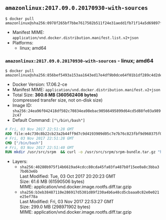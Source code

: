 ## `amazonlinux:2017.09.0.20170930-with-sources`

```console
$ docker pull amazonlinux@sha256:0978f265bf7bbe7617502b511f24e31aedd1fb71f14a5d69897f1fed03363b4a
```

-	Manifest MIME: `application/vnd.docker.distribution.manifest.list.v2+json`
-	Platforms:
	-	linux; amd64

### `amazonlinux:2017.09.0.20170930-with-sources` - linux; amd64

```console
$ docker pull amazonlinux@sha256:856bef5493a153aa1643ed17e4df9b0dce64f01b1df289c4d2deb1ba5112cf5e
```

-	Docker Version: 17.06.2-ce
-	Manifest MIME: `application/vnd.docker.distribution.manifest.v2+json`
-	Total Size: **360.6 MB (360562408 bytes)**  
	(compressed transfer size, not on-disk size)
-	Image ID: `sha256:24ea96f042418df502c70834ea98ebac90566495899d64cd5d88fe03a9892c47`
-	Default Command: `["\/bin\/bash"]`

```dockerfile
# Fri, 03 Nov 2017 22:51:28 GMT
ADD file:e4c730c8b22cb23a2b44ff9d7c9d4193909d05c7e7b76c823fbf9d960375f044 in / 
# Fri, 03 Nov 2017 22:51:28 GMT
CMD ["/bin/bash"]
# Fri, 03 Nov 2017 22:51:40 GMT
RUN mkdir /usr/src/srpm  && curl -o /usr/src/srpm/srpm-bundle.tar.gz "https://amazon-linux-docker-sources.s3-accelerate.amazonaws.com/srpm-bundle.tar.gz?versionId=krS6u2CG0dlP3bhFMTy4WWyS6NLnygew"  && echo "d3f06b2ca42112eec2c847f58da6b9b2fe477f49919a41e886e19e07b9baedb1 /usr/src/srpm/srpm-bundle.tar.gz" | sha256sum -c -
```

-	Layers:
	-	`sha256:40280b975f14b6619ad4cdcc80cda45fa03fa487b8f15ee0a8c3bba37bd63e6b`  
		Last Modified: Tue, 03 Oct 2017 20:20:23 GMT  
		Size: 61.6 MB (61590506 bytes)  
		MIME: application/vnd.docker.image.rootfs.diff.tar.gzip
	-	`sha256:b3eb38487110e286917d5301d89f230a4b6a48cd5cbaaa0c82e0e021e25ef78a`  
		Last Modified: Fri, 03 Nov 2017 22:53:27 GMT  
		Size: 299.0 MB (298971902 bytes)  
		MIME: application/vnd.docker.image.rootfs.diff.tar.gzip
